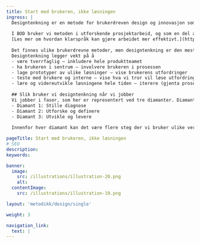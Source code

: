```yaml
---
title: Start med brukeren, ikke løsningen
ingress: |
  Designtenkning er en metode for brukerdreven design og innovasjon som ofte blir brukt innen produktutvikling. Metoden oppfordrer til å starte med brukeren – ikke løsningen. Ved å sette brukeren først og undersøke utfordringer og mulige løsninger, kan vi utvikle tjenester som dekker brukernes behov.
  
  I BOD bruker vi metoden i utforskende prosjektarbeid, og som en del av arbeidsmetoden til produktteamene. Metodikken gir oss mulighet til å lære før vi lager løsningene, og er veldig nyttig i tidlig fase av utforskende arbeid. Vi anbefaler å kombinere designtenkning med klarspråk. 
  [Les mer om hvordan klarspråk kan gjøre arbeidet mer effektivt.](https://www.digdir.no/klart-sprak/ny-veileder-om-klart-sprak-i-utvikling-av-digitale-tjenester/3603)
  
  Det finnes ulike brukerdrevne metoder, men designtenkning er den mest kjente. Mange virksomheter tilpasser metoden til egne behov, men hovedtrekkene i hvordan vi jobber går igjen. Felles for alle variantene er at de er inndelt i faser og at hele forløpet gjerne illustreres med to eller tre diamanter.
  Designtenkning legger vekt på å
  - være tverrfaglig – inkludere hele produktteamet 
  - ha brukeren i sentrum – involvere brukeren i prosessen 
  - lage prototyper av ulike løsninger – vise brukerens utfordringer 
  - teste med brukere og interne – vise hva vi tror vil løse utfordringene 
  - lære og videreutvikle løsningene hele tiden – iterere (gjenta prosesser)
  
  ## Slik bruker vi designtenkning når vi jobber 
  Vi jobber i faser, som her er representert ved tre diamanter. Diamantene illustrerer den utforskende (åpne) og den konkretiserende (lukke) delen av hver fase.
  - Diamant 1: Stille diagnose
  - Diamant 2: Utforske og definere
  - Diamant 3: Utvikle og levere
  
  Innenfor hver diamant kan det være flere steg der vi bruker ulike verktøy. Eksempler på steg er å lage brukerreiser, skape ideer, og lage og brukerteste en prototype.

pageTitle: Start med brukeren, ikke løsningen
# SEO
description:
keywords:

banner:
  image:
    src: /illustrations/illustration-20.png
    alt:
  contentImage:
    src: /illustrations/illustration-19.png

layout: 'metodikk/design/single'

weight: 3

navigation_link:
  text: |
---
```

